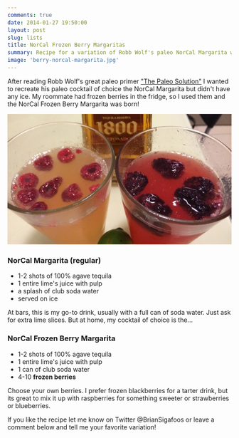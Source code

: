 ```yaml
---
comments: true
date: 2014-01-27 19:50:00
layout: post
slug: lists
title: NorCal Frozen Berry Margaritas
summary: Recipe for a variation of Robb Wolf's paleo NorCal Margarita with frozen berries instead of ice cubes
image: 'berry-norcal-margarita.jpg'
---
```


After reading Robb Wolf's great paleo primer ["The Paleo Solution"](http://robbwolf.com/shop/products/the-paleo-solution-the-original-human-diet/) I wanted to recreate his paleo cocktail of choice the NorCal Margarita but didn't have any ice. My roommate had frozen berries in the fridge, so I used them and the NorCal Frozen Berry Margarita was born!

<a href="/img/posts/berry-norcal-1.jpg">![Frozen Berry NorCal Margarita](/img/posts/berry-norcal-1.jpg)</a>

### NorCal Margarita (regular)
- 1-2 shots of 100% agave tequila
- 1 entire lime's juice with pulp
- a splash of club soda water
- served on ice

At bars, this is my go-to drink, usually with a full can of soda water. Just ask for extra lime slices. But at home, my cocktail of choice is the...


### NorCal Frozen Berry Margarita
- 1-2 shots of 100% agave tequila
- 1 entire lime's juice with pulp
- 1 can of club soda water
- 4-10 <strong>frozen berries</strong>

Choose your own berries. I prefer frozen blackberries for a tarter drink, but its great to mix it up with raspberries for something sweeter or strawberries or blueberries.

If you like the recipe let me know on Twitter @BrianSigafoos or leave a comment below and tell me your favorite variation!



